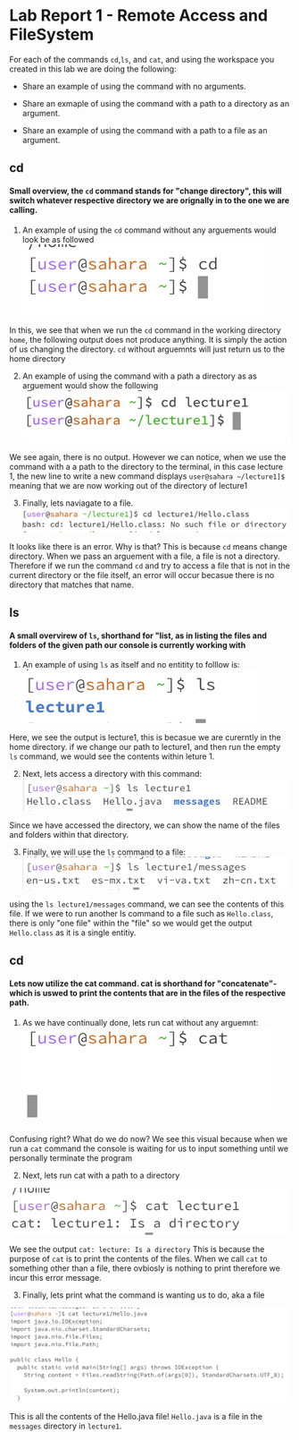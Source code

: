 # Lab Report 1 - Remote Access and FileSystem


For each of the commands `cd`,`ls`, and `cat`, and using the workspace you created in this lab we are doing the following:

* Share an example of using the command with no arguments. 

* Share an exmaple of using the command with a path to a directory as an argument.

* Share an example of using the command with a path to a file as an argument.

## cd

#### Small overview, the `cd` command stands for "change directory", this will switch whatever respective directory we are orignally in to the one we are calling.

1) An example of using the `cd` command without any arguements would look be as followed
   ![Image](cd1.png)

In this, we see that when we run the `cd` command in the working directory `home`, the following output does not produce anything. It is simply the action of us changing the directory. `cd` without arguemnts will just return us to the home directory

2) An example of using the command with a path a directory as as arguement would show the following
   ![Image](cd2.png)

We see again, there is no output. However we can notice, when we use the command with a a path to the directory to the terminal, in this case lecture 1, the new line to write a new command displays `user@sahara ~/lecture1]$` meaning that we are now working out of the directory of lecture1 

3) Finally, lets naviagate to a file.
   ![Image](cd3.png)


It looks like there is an error. Why is that? This is because `cd` means change directory. When we pass an arguement with a file, a file is not a directory. Therefore if we run the command `cd` and try to access a file that is not in the current directory or the file itself, an error will occur becasue there is no directory that matches that name.

## ls
#### A small overvirew of `ls`, shorthand for "list, as in listing the files and folders of the given path our console is currently working with

1) An example of using `ls` as itself and no entitity to folllow is:
  ![Image](ls1.png)

Here, we see the output is lecture1, this is becasue we are curerntly in the home directory. if we change our path to lecture1, and then run the empty `ls` command, we would see the contents within leture 1. 

2) Next, lets access a directory with this command: 
![Image](ls2.png)

Since we have accessed the directory, we can show the name of the files and folders within that directory.

3) Finally, we will use the `ls` command to a file:
![Image](ls3.png)

using the `ls lecture1/messages` command, we can see the contents of this file. If we were to run another ls command to a file such as `Hello.class`, there is only "one file" within the "file" so we would get the output `Hello.class` as it is a single entitiy.

## cd 
#### Lets now utilize the cat command. cat is shorthand for "concatenate"- which is uswed to print the contents that are in the files of the respective path.

1) As we have continually done, lets run cat without any arguemnt:
![Image](cat1.png)

Confusing right? What do we do now? We see this visual because when we run a `cat` command the console is waiting for us to input something until we personally terminate the program

2) Next, lets run cat with a path to a directory

![Image](cat2.png)

We see the output `cat: lecture: Is a directory` This is because the purpose of `cat` is to print the contents of the files. When we call `cat` to something other than a file, there ovbiosly is nothing to print therefore we incur this error message.

3) Finally, lets print what the command is wanting us to do, aka a file

![Image](cat3.png)

This is all the contents of the Hello.java file! `Hello.java` is a file in the `messages` directory in `lecture1`.
